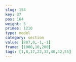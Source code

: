 ```yaml
---
slug: 154
key: 37
pos: 164
weight: 5
primes: 1210
type: model
category: section
value: [887,0,-1,-1]
frame: [1000,10,200]
tags: [1,8,17,22,32,40,42,55]
---
```

